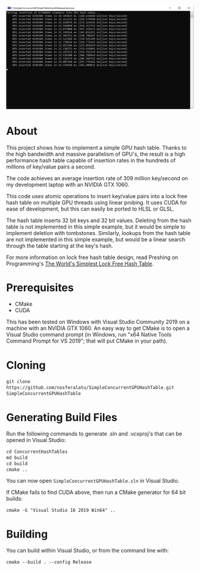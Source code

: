 ![](screenshot.png)

# About

This project shows how to implement a simple GPU hash table. Thanks to the high bandwidth and massive parallelism of
GPU's, the result is a high performance hash table capable of insertion rates in the hundreds of millions of key/value
pairs a second.

The code achieves an average insertion rate of 309 million key/second on my development laptop with an NVIDIA GTX 1060.

This code uses atomic operations to insert key/value pairs into a lock free hash table on multiple GPU threads using linear
probing. It uses CUDA for ease of development, but this can easily be ported to HLSL or GLSL.

The hash table inserts 32 bit keys and 32 bit values. Deleting from the hash table is not implemented in this simple
example, but it would be simple to implement deletion with tombstones. Similarly, lookups from the hash table are not
implemented in this simple example, but would be a linear search through the table starting at the key's hash.

For more information on lock free hash table design, read Preshing on Programming's [The World's Simplest Lock Free Hash Table](https://preshing.com/20130605/the-worlds-simplest-lock-free-hash-table/).

# Prerequisites

* CMake
* CUDA

This has been tested on Windows with Visual Studio Community 2019 on a machine with an NVIDIA GTX 1060.
An easy way to get CMake is to open a Visual Studio command prompt (in Windows, run "x64 Native Tools Command Prompt for
VS 2019"; that will put CMake in your path).

# Cloning

```
git clone https://github.com/nosferalatu/SimpleConcurrentGPUHashTable.git SimpleConcurrentGPUHashTable
```

# Generating Build Files

Run the following commands to generate .sln and .vcxproj's that can be opened in Visual Studio:

```
cd ConcurrentHashTables
md build
cd build
cmake ..
```

You can now open `SimpleConcurrentGPUHashTable.sln` in Visual Studio.

If CMake fails to find CUDA above, then run a CMake generator for 64 bit builds:
```
cmake -G "Visual Studio 16 2019 Win64" ..
```

# Building

You can build within Visual Studio, or from the command line with:

```
cmake --build . --config Release
```

